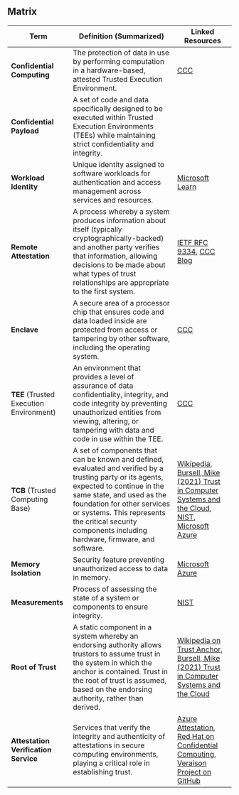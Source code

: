 ## Matrix

| Term                                  | Definition (Summarized)                                                                                                                    | Linked Resources                                                                                                             |
|---------------------------------------|---------------------------------------------------------------------------------------------------------------------------------------------|------------------------------------------------------------------------------------------------------------------------------|
| **Confidential Computing**            | The protection of data in use by performing computation in a hardware-based, attested Trusted Execution Environment.                        | [CCC](https://confidentialcomputing.io)                                                                                      |
| **Confidential Payload**              | A set of code and data specifically designed to be executed within Trusted Execution Environments (TEEs) while maintaining strict confidentiality and integrity.                         |                                                                  |
| **Workload Identity**                 | Unique identity assigned to software workloads for authentication and access management across services and resources.                             | [Microsoft Learn](https://learn.microsoft.com/en-us/entra/workload-id/workload-identities-overview)                         |
| **Remote Attestation**                | A process whereby a system produces information about itself (typically cryptographically-backed) and another party verifies that information, allowing decisions to be made about what types of trust relationships are appropriate to the first system. | [IETF RFC 9334](https://datatracker.ietf.org/doc/html/rfc9334), [CCC Blog](https://confidentialcomputing.io/2023/04/06/why-is-attestation-required-for-confidential-computing/)         |
| **Enclave**                           | A secure area of a processor chip that ensures code and data loaded inside are protected from access or tampering by other software, including the operating system. | [CCC](https://confidentialcomputing.io/wp-content/uploads/sites/10/2023/03/CCC-A-Technical-Analysis-of-Confidential-Computing-v1.3_unlocked.pdf)         |
| **TEE** (Trusted Execution Environment) | An environment that provides a level of assurance of data confidentiality, integrity, and code integrity by preventing unauthorized entities from viewing, altering, or tampering with data and code in use within the TEE. | [CCC](https://confidentialcomputing.io/wp-content/uploads/sites/10/2023/03/CCC-A-Technical-Analysis-of-Confidential-Computing-v1.3_unlocked.pdf)         |
| **TCB** (Trusted Computing Base)      | A set of components that can be known and defined, evaluated and verified by a trusting party or its agents, expected to continue in the same state, and used as the foundation for other services or systems. This represents the critical security components including hardware, firmware, and software. | [Wikipedia](https://en.wikipedia.org/wiki/Trusted_computing_base), [Bursell, Mike (2021) Trust in Computer Systems and the Cloud](https://onlinelibrary.wiley.com/doi/book/10.1002/9781119695158), [NIST](https://csrc.nist.gov/glossary/term/trusted_computing_base), [Microsoft Azure](https://learn.microsoft.com/en-us/azure/confidential-computing/trusted-compute-base) |
| **Memory Isolation**                  | Security feature preventing unauthorized access to data in memory.                                                                         | [Microsoft Azure](https://learn.microsoft.com/en-us/azure/confidential-computing/choose-confidential-containers-offerings)                                                           |
| **Measurements**                      | Process of assessing the state of a system or components to ensure integrity.                                                              | [NIST](https://csrc.nist.gov/glossary/term/roots_of_trust)                                                    |
| **Root of Trust**                     | A static component in a system whereby an endorsing authority allows trustors to assume trust in the system in which the anchor is contained. Trust in the root of trust is assumed, based on the endorsing authority, rather than derived. | [Wikipedia on Trust Anchor](https://en.wikipedia.org/wiki/Trust_anchor), [Bursell, Mike (2021) Trust in Computer Systems and the Cloud](https://onlinelibrary.wiley.com/doi/book/10.1002/9781119695158)                      |
| **Attestation Verification Service**  | Services that verify the integrity and authenticity of attestations in secure computing environments, playing a critical role in establishing trust. | [Azure Attestation](https://learn.microsoft.com/en-us/azure/attestation/overview), [Red Hat on Confidential Computing](https://www.redhat.com), [Veraison Project on GitHub](https://github.com/veraison) |
